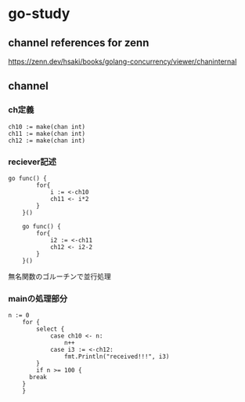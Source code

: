 # go-study
##  channel references for zenn
https://zenn.dev/hsaki/books/golang-concurrency/viewer/chaninternal

## channel 
### ch定義
```
ch10 := make(chan int)
ch11 := make(chan int)
ch12 := make(chan int)
```

### reciever記述
```
go func() {
		for{
			i := <-ch10
			ch11 <- i*2
		}
	}()

	go func() {
		for{
			i2 := <-ch11
			ch12 <- i2-2
		}
	}()
```
無名関数のゴルーチンで並行処理

### mainの処理部分
```
n := 0
	for {
		select {
			case ch10 <- n:
				n++
			case i3 := <-ch12:
				fmt.Println("received!!!", i3)
		}
		if n >= 100 {
      break
    }
	}
```
